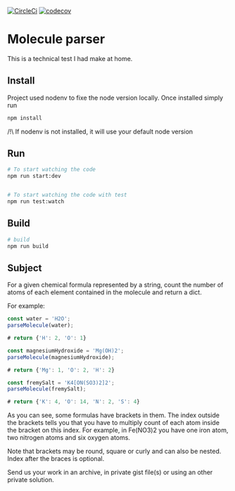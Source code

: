 [![CircleCi](https://circleci.com/gh/vschoener/molecule-parser-js/tree/master.svg?style=svg)](https://circleci.com/gh/vschoener/molecule-parser-js) [![codecov](https://codecov.io/gh/vschoener/molecule-parser-js/branch/master/graph/badge.svg)](https://codecov.io/gh/vschoener/molecule-parser-js)

# Molecule parser

This is a technical test I had make at home.

## Install

Project used nodenv to fixe the node version locally. Once installed simply run

```bash
npm install
```

/!\ If nodenv is not installed, it will use your default node version

## Run

```bash
# To start watching the code
npm run start:dev


# To start watching the code with test
npm run test:watch
```

## Build

```bash
# build
npm run build
```

## Subject

For a given chemical formula represented by a string, count the number of atoms of each element contained in the molecule and return a dict.

For example:

```ts
const water = 'H2O';
parseMolecule(water);

# return {'H': 2, 'O': 1}

const magnesiumHydroxide = 'Mg(OH)2';
parseMolecule(magnesiumHydroxide);

# return {'Mg': 1, 'O': 2, 'H': 2}

const fremySalt = 'K4[ON(SO3)2]2';
parseMolecule(fremySalt);

# return {'K': 4, 'O': 14, 'N': 2, 'S': 4}
```

As you can see, some formulas have brackets in them. The index outside the brackets tells you that you have to multiply count of each atom inside the bracket on this index. For example, in Fe(NO3)2 you have one iron atom, two nitrogen atoms and six oxygen atoms.

Note that brackets may be round, square or curly and can also be nested. Index after the braces is optional.

Send us your work in an archive, in private gist file(s) or using an other private solution.
